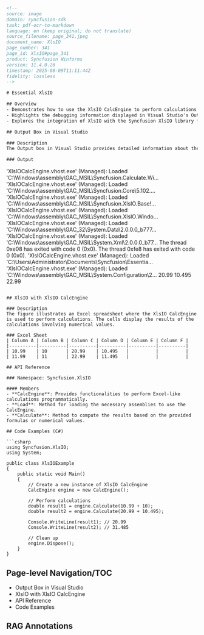 ```html
<!--
source: image
domain: syncfusion-sdk
task: pdf-ocr-to-markdown
language: en (keep original; do not translate)
source_filename: page_341.jpeg
document_name: XlsIO
page_number: 341
page_id: XlsIO#page_341
product: Syncfusion Winforms
version: 11.4.0.26
timestamp: 2025-08-09T11:11:44Z
fidelity: lossless
-->

# Essential XlsIO

## Overview
- Demonstrates how to use the XlsIO CalcEngine to perform calculations in Excel spreadsheets.
- Highlights the debugging information displayed in Visual Studio's Output window.
- Explores the integration of XlsIO with the Syncfusion XlsIO library for handling Excel file operations.

## Output Box in Visual Studio

### Description
The Output box in Visual Studio provides detailed information about the assemblies loaded during the execution of the application. The listed assemblies include essential components of the Syncfusion XlsIO library and related .NET Framework assemblies.

### Output
```
'XlsIOCalcEngine.vhost.exe' (Managed): Loaded 'C:\Windows\assembly\GAC_MSIL\Syncfusion.Calculate.Wi...
'XlsIOCalcEngine.vhost.exe' (Managed): Loaded 'C:\Windows\assembly\GAC_MSIL\Syncfusion.Core\5.102....
'XlsIOCalcEngine.vhost.exe' (Managed): Loaded 'C:\Windows\assembly\GAC_MSIL\Syncfusion.XlsIO.Base!...
'XlsIOCalcEngine.vhost.exe' (Managed): Loaded 'C:\Windows\assembly\GAC_MSIL\Syncfusion.XlsIO.Windo...
'XlsIOCalcEngine.vhost.exe' (Managed): Loaded 'C:\Windows\assembly\GAC_32\System.Data\2.0.0.0_b777...
'XlsIOCalcEngine.vhost.exe' (Managed): Loaded 'C:\Windows\assembly\GAC_MSIL\System.Xml\2.0.0.0_b77...
The thread 0xe08 has exited with code 0 (0x0).
The thread 0xfe8 has exited with code 0 (0x0).
'XlsIOCalcEngine.vhost.exe' (Managed): Loaded 'C:\Users\Administrator\Documents\Syncfusion\Essentia...
'XlsIOCalcEngine.vhost.exe' (Managed): Loaded 'C:\Windows\assembly\GAC_MSIL\System.Configuration\2...
20.99
10.495
22.99
```

## XlsIO with XlsIO CalcEngine

### Description
The figure illustrates an Excel spreadsheet where the XlsIO CalcEngine is used to perform calculations. The cells display the results of the calculations involving numerical values.

### Excel Sheet
| Column A | Column B | Column C | Column D | Column E | Column F |
|----------|----------|----------|----------|----------|----------|
| 10.99    | 10       | 20.99    | 10.495   |          |          |
| 11.99    | 11       | 22.99    | 11.495   |          |          |

## API Reference

### Namespace: Syncfusion.XlsIO

#### Members
- **CalcEngine**: Provides functionalities to perform Excel-like calculations programmatically.
- **Load**: Method for loading the necessary assemblies to use the CalcEngine.
- **Calculate**: Method to compute the results based on the provided formulas or numerical values.

## Code Examples (C#)

```csharp
using Syncfusion.XlsIO;
using System;

public class XlsIOExample
{
    public static void Main()
    {
        // Create a new instance of XlsIO CalcEngine
        CalcEngine engine = new CalcEngine();

        // Perform calculations
        double result1 = engine.Calculate(10.99 + 10);
        double result2 = engine.Calculate(20.99 + 10.495);

        Console.WriteLine(result1); // 20.99
        Console.WriteLine(result2); // 31.485

        // Clean up
        engine.Dispose();
    }
}
```

## Page-level Navigation/TOC
- Output Box in Visual Studio
- XlsIO with XlsIO CalcEngine
- API Reference
- Code Examples

## RAG Annotations
<!-- tags: [XlsIO, CalcEngine, Excel, calculations, Visual Studio] keywords: [Syncfusion, XlsIO, CalcEngine, Output Box, Excel Spreadsheet, Calculations, Visual Studio Debugging] -->
```